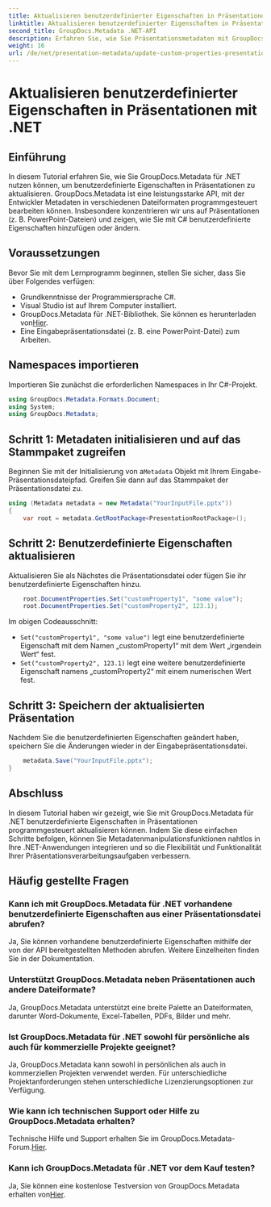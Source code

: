```yaml
---
title: Aktualisieren benutzerdefinierter Eigenschaften in Präsentationen mit .NET
linktitle: Aktualisieren benutzerdefinierter Eigenschaften in Präsentationen mit .NET
second_title: GroupDocs.Metadata .NET-API
description: Erfahren Sie, wie Sie Präsentationsmetadaten mit GroupDocs.Metadata für .NET verwalten. Aktualisieren Sie benutzerdefinierte Eigenschaften effizient in PowerPoint-Dateien.
weight: 16
url: /de/net/presentation-metadata/update-custom-properties-presentations/
---
```


# Aktualisieren benutzerdefinierter Eigenschaften in Präsentationen mit .NET

## Einführung
In diesem Tutorial erfahren Sie, wie Sie GroupDocs.Metadata für .NET nutzen können, um benutzerdefinierte Eigenschaften in Präsentationen zu aktualisieren. GroupDocs.Metadata ist eine leistungsstarke API, mit der Entwickler Metadaten in verschiedenen Dateiformaten programmgesteuert bearbeiten können. Insbesondere konzentrieren wir uns auf Präsentationen (z. B. PowerPoint-Dateien) und zeigen, wie Sie mit C# benutzerdefinierte Eigenschaften hinzufügen oder ändern.
## Voraussetzungen
Bevor Sie mit dem Lernprogramm beginnen, stellen Sie sicher, dass Sie über Folgendes verfügen:
- Grundkenntnisse der Programmiersprache C#.
- Visual Studio ist auf Ihrem Computer installiert.
-  GroupDocs.Metadata für .NET-Bibliothek. Sie können es herunterladen von[Hier](https://releases.groupdocs.com/metadata/net/).
- Eine Eingabepräsentationsdatei (z. B. eine PowerPoint-Datei) zum Arbeiten.

## Namespaces importieren
Importieren Sie zunächst die erforderlichen Namespaces in Ihr C#-Projekt.
```csharp
using GroupDocs.Metadata.Formats.Document;
using System;
using GroupDocs.Metadata;
```
## Schritt 1: Metadaten initialisieren und auf das Stammpaket zugreifen
 Beginnen Sie mit der Initialisierung von a`Metadata` Objekt mit Ihrem Eingabe-Präsentationsdateipfad. Greifen Sie dann auf das Stammpaket der Präsentationsdatei zu.
```csharp
using (Metadata metadata = new Metadata("YourInputFile.pptx"))
{
    var root = metadata.GetRootPackage<PresentationRootPackage>();
```
## Schritt 2: Benutzerdefinierte Eigenschaften aktualisieren
Aktualisieren Sie als Nächstes die Präsentationsdatei oder fügen Sie ihr benutzerdefinierte Eigenschaften hinzu.
```csharp
    root.DocumentProperties.Set("customProperty1", "some value");
    root.DocumentProperties.Set("customProperty2", 123.1);
```
Im obigen Codeausschnitt:
- `Set("customProperty1", "some value")` legt eine benutzerdefinierte Eigenschaft mit dem Namen „customProperty1“ mit dem Wert „irgendein Wert“ fest.
- `Set("customProperty2", 123.1)` legt eine weitere benutzerdefinierte Eigenschaft namens „customProperty2“ mit einem numerischen Wert fest.
## Schritt 3: Speichern der aktualisierten Präsentation
Nachdem Sie die benutzerdefinierten Eigenschaften geändert haben, speichern Sie die Änderungen wieder in der Eingabepräsentationsdatei.
```csharp
    metadata.Save("YourInputFile.pptx");
}
```

## Abschluss
In diesem Tutorial haben wir gezeigt, wie Sie mit GroupDocs.Metadata für .NET benutzerdefinierte Eigenschaften in Präsentationen programmgesteuert aktualisieren können. Indem Sie diese einfachen Schritte befolgen, können Sie Metadatenmanipulationsfunktionen nahtlos in Ihre .NET-Anwendungen integrieren und so die Flexibilität und Funktionalität Ihrer Präsentationsverarbeitungsaufgaben verbessern.

## Häufig gestellte Fragen
### Kann ich mit GroupDocs.Metadata für .NET vorhandene benutzerdefinierte Eigenschaften aus einer Präsentationsdatei abrufen?
Ja, Sie können vorhandene benutzerdefinierte Eigenschaften mithilfe der von der API bereitgestellten Methoden abrufen. Weitere Einzelheiten finden Sie in der Dokumentation.
### Unterstützt GroupDocs.Metadata neben Präsentationen auch andere Dateiformate?
Ja, GroupDocs.Metadata unterstützt eine breite Palette an Dateiformaten, darunter Word-Dokumente, Excel-Tabellen, PDFs, Bilder und mehr.
### Ist GroupDocs.Metadata für .NET sowohl für persönliche als auch für kommerzielle Projekte geeignet?
Ja, GroupDocs.Metadata kann sowohl in persönlichen als auch in kommerziellen Projekten verwendet werden. Für unterschiedliche Projektanforderungen stehen unterschiedliche Lizenzierungsoptionen zur Verfügung.
### Wie kann ich technischen Support oder Hilfe zu GroupDocs.Metadata erhalten?
 Technische Hilfe und Support erhalten Sie im GroupDocs.Metadata-Forum.[Hier](https://forum.groupdocs.com/c/metadata/14).
### Kann ich GroupDocs.Metadata für .NET vor dem Kauf testen?
 Ja, Sie können eine kostenlose Testversion von GroupDocs.Metadata erhalten von[Hier](https://releases.groupdocs.com/).